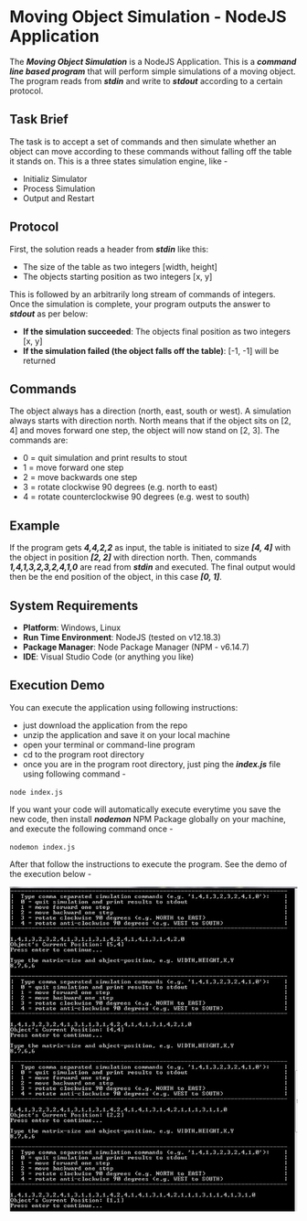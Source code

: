 # Moving Object Simulation - NodeJS Application

The **_Moving Object Simulation_** is a NodeJS Application. This is a **_command line based program_** that will perform simple simulations of a moving object. The program reads from **_stdin_** and write to **_stdout_** according to a certain protocol.

## Task Brief

The task is to accept a set of commands and then simulate whether an object can move according to these commands without falling off the table it stands on. This is a three states simulation engine, like -

- Initializ Simulator
- Process Simulation
- Output and Restart

## Protocol

First, the solution reads a header from **_stdin_** like this:

- The size of the table as two integers [width, height]
- The objects starting position as two integers [x, y]

This is followed by an arbitrarily long stream of commands of integers. Once the simulation is complete, your program outputs the answer to **_stdout_** as per below:

- **If the simulation succeeded**: The objects final position as two integers [x, y]
- **If the simulation failed (the object falls off the table)**: [-1, -1] will be returned

## Commands

The object always has a direction (north, east, south or west). A simulation always starts with direction north. North means that if the object sits on [2, 4] and moves forward one step, the object will now stand on [2, 3]. The commands are:

- 0 = quit simulation and print results to stout
- 1 = move forward one step
- 2 = move backwards one step
- 3 = rotate clockwise 90 degrees (e.g. north to east)
- 4 = rotate counterclockwise 90 degrees (e.g. west to south)

## Example

If the program gets **_4,4,2,2_** as input, the table is initiated to size **_[4, 4]_** with the object in position **_[2, 2]_** with direction north. Then, commands **_1,4,1,3,2,3,2,4,1,0_** are read from **_stdin_** and executed. The final output would then be the end position of the object, in this case **_[0, 1]_**.

## System Requirements

- **Platform**: Windows, Linux
- **Run Time Environment**: NodeJS (tested on v12.18.3)
- **Package Manager**: Node Package Manager (NPM - v6.14.7)
- **IDE**: Visual Studio Code (or anything you like)

## Execution Demo

You can execute the application using following instructions:

- just download the application from the repo
- unzip the application and save it on your local machine
- open your terminal or command-line program
- cd to the program root directory
- once you are in the program root directory, just ping the **_index.js_** file using following command -

`node index.js`

If you want your code will automatically execute everytime you save the new code, then install **_nodemon_** NPM Package globally on your machine, and execute the following command once -

`nodemon index.js`

After that follow the instructions to execute the program. See the demo of the execution below -

![Application Execution Demo](https://github.com/xtremeonecoder/moving-object-simulation/blob/master/documentation/execution-demo.jpg)

